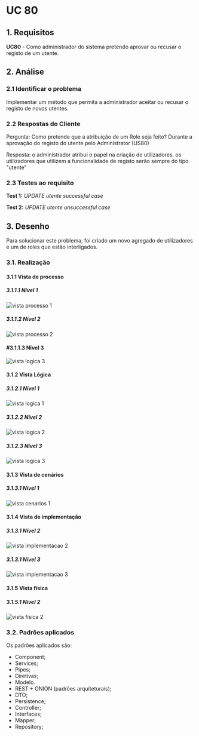 # UC 80

## 1. Requisitos

**UC80** - Como administrador do sistema pretendo aprovar ou recusar o registo de um utente.

## 2. Análise

### 2.1 Identificar o problema

Implementar um método que permita a administrador aceitar ou recusar o registo de novos utentes.

### 2.2 Respostas do Cliente

Pergunta: 
Como pretende que a atribuição de um Role seja feito?
Durante a aprovação do registo do utente pelo Administrator (US80)

Resposta:
o administrador atribui o papel na criação de utilizadores.
os utilizadores que utilizem a funcionalidade de registo serão sempre do tipo "utente"



### 2.3 Testes ao requisito

**Test 1:** *UPDATE utente successful case*

**Test 2:** *UPDATE utente unsuccessful case*

## 3. Desenho

Para solucionar este problema, foi criado um novo agregado de utilizadores e um de roles que estão interligados.

### 3.1. Realização

#### 3.1.1 Vista de processo

##### 3.1.1.1 Nível 1

![vista processo 1](../UC20/Nivel%201/vp1.svg "Vista processos - nível 1")

##### 3.1.1.2  Nível 2

![vista processo 2](../UC20/Nivel%202/vp2.svg "Vista processos - nível 2")

#### #3.1.1.3  Nível 3

![vista logica 3](../UC20/Nivel%203/vp3.svg "Vista processos - nível 3")

#### 3.1.2 Vista Lógica

##### 3.1.2.1 Nível 1

![vista logica 1](/docs/logical_view//sprint3/level1/vl1.svg "Vista lógica - nível 1")

##### 3.1.2.2 Nível 2

![vista logica 2](/docs/logical_view/sprint3/level2/vl2.svg "Vista lógica - nível 2")

##### 3.1.2.3 Nível 3

![vista logica 3](/docs/logical_view/sprint3/level3/A&A.svg "Vista lógica - nível 3")

#### 3.1.3 Vista de cenários

##### 3.1.3.1 Nível 1

![vista cenarios 1](../../../scenario_view/level1/sv1.svg "Vista de cenários - nível 1")

#### 3.1.4 Vista de implementação

##### 3.1.3.1 Nível 2

![vista implementacao 2](/docs/implementation_view/iv2.svg "Vista implementação - nível 2")

##### 3.1.3.1 Nível 3

![vista implementacao 3](/docs/implementation_view/sprint2/iv3.svg "Vista implementação - nível 3")

#### 3.1.5 Vista física

##### 3.1.5.1 Nível 2

![vista física 2](/docs/physical_view/level2/sprint2/vf2.svg "Vista física - nível 2")

### 3.2. Padrões aplicados

Os padrões aplicados são:

- Component;
- Services;
- Pipes;
- Diretivas;
- Modelo.
- REST + ONION (padrões arquiteturais);
- DTO;
- Persistence;
- Controller;
- Interfaces;
- Mapper;
- Repository;

